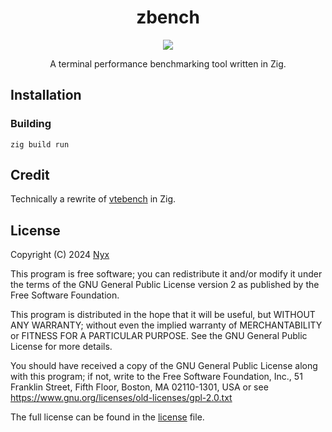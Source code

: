 <div align="center">

# zbench

![](.github/zbench.png)

A terminal performance benchmarking tool written in Zig.

</div>

## Installation

### Building

```
zig build run
```

## Credit

Technically a rewrite of [vtebench](https://github.com/alacritty/vtebench) in Zig.

## License

Copyright (C) 2024 [Nyx](https://github.com/nnyyxxxx)

This program is free software; you can redistribute it and/or modify it under the terms of the GNU General Public License version 2 as published by the Free Software Foundation.

This program is distributed in the hope that it will be useful, but WITHOUT ANY WARRANTY; without even the implied warranty of MERCHANTABILITY or FITNESS FOR A PARTICULAR PURPOSE. See the GNU General Public License for more details.

You should have received a copy of the GNU General Public License along with this program; if not, write to the Free Software Foundation, Inc., 51 Franklin Street, Fifth Floor, Boston, MA 02110-1301, USA or see <https://www.gnu.org/licenses/old-licenses/gpl-2.0.txt>

The full license can be found in the [license](license) file.